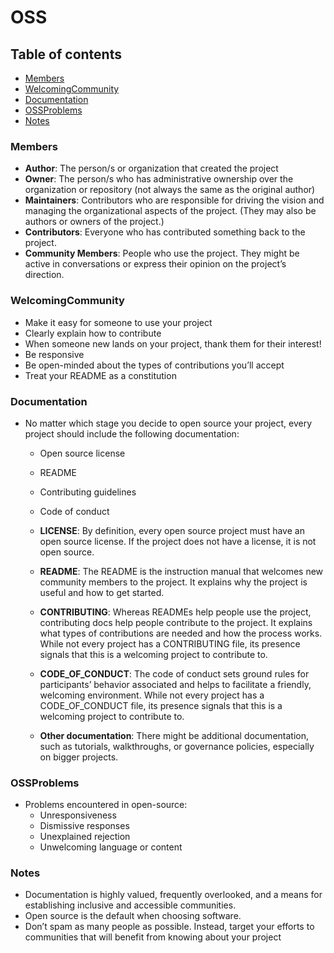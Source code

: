 # OSS

## Table of contents

* [Members](#members) <br>
* [WelcomingCommunity](#welcomingcommunity) <br>
* [Documentation](#documentation) <br>
* [OSSProblems](#ossproblems) <br>
* [Notes](#notes) <br>

### Members

  - **Author**: The person/s or organization that created the project
  - **Owner**: The person/s who has administrative ownership over the organization or repository (not always the same as the original author)
  - **Maintainers**: Contributors who are responsible for driving the vision and managing the organizational aspects of the project. (They may also be authors or owners of the project.)
  - **Contributors**: Everyone who has contributed something back to the project.
  - **Community Members**: People who use the project. They might be active in conversations or express their opinion on the project’s direction.
  
### WelcomingCommunity

- Make it easy for someone to use your project
- Clearly explain how to contribute
- When someone new lands on your project, thank them for their interest!
- Be responsive
- Be open-minded about the types of contributions you’ll accept
- Treat your README as a constitution

### Documentation

- No matter which stage you decide to open source your project, every project should include the following documentation:
    - Open source license
    - README
    - Contributing guidelines
    - Code of conduct
    
    - **LICENSE**: By definition, every open source project must have an open source license. If the project does not have a license, it is not open source.
  - **README**: The README is the instruction manual that welcomes new community members to the project. It explains why the project is useful and how to get started.
  - **CONTRIBUTING**: Whereas READMEs help people use the project, contributing docs help people contribute to the project. It explains what types of contributions are needed and how the process works. While not every project has a CONTRIBUTING file, its presence signals that this is a welcoming project to contribute to.
  - **CODE_OF_CONDUCT**: The code of conduct sets ground rules for participants’ behavior associated and helps to facilitate a friendly, welcoming environment. While not every project has a CODE_OF_CONDUCT file, its presence signals that this is a welcoming project to contribute to.
  - **Other documentation**: There might be additional documentation, such as tutorials, walkthroughs, or governance policies, especially on bigger projects.

### OSSProblems

- Problems encountered in open-source:
  - Unresponsiveness
  - Dismissive responses
  - Unexplained rejection
  - Unwelcoming language or content

### Notes

- Documentation is highly valued, frequently overlooked, and a means for establishing inclusive and accessible communities.
- Open source is the default when choosing software.
- Don’t spam as many people as possible. Instead, target your efforts to communities that will benefit from knowing about your project
